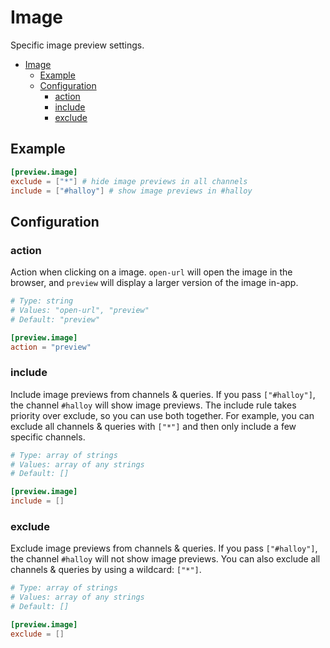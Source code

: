 # Image

Specific image preview settings.

- [Image](#image)
  - [Example](#example)
  - [Configuration](#configuration)
    - [action](#action)
    - [include](#include)
    - [exclude](#exclude)

## Example 

```toml
[preview.image]
exclude = ["*"] # hide image previews in all channels
include = ["#halloy"] # show image previews in #halloy
```

## Configuration

### action

Action when clicking on a image. `open-url` will open the image in the browser, and `preview` will display a larger version of the image in-app.

```toml
# Type: string
# Values: "open-url", "preview"
# Default: "preview"

[preview.image]
action = "preview"
```

### include

Include image previews from channels & queries.
If you pass `["#halloy"]`, the channel `#halloy` will show image previews. The include rule takes priority over exclude, so you can use both together. For example, you can exclude all channels & queries with `["*"]` and then only include a few specific channels.

```toml
# Type: array of strings
# Values: array of any strings
# Default: []

[preview.image]
include = []
```

### exclude

Exclude image previews from channels & queries.
If you pass `["#halloy"]`, the channel `#halloy` will not show image previews. You can also exclude all channels & queries by using a wildcard: `["*"]`.

```toml
# Type: array of strings
# Values: array of any strings
# Default: []

[preview.image]
exclude = []
```
